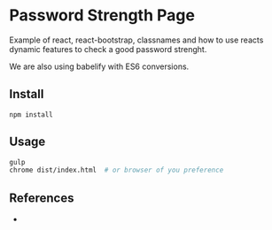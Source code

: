 # Password Strength Page 
Example of react, react-bootstrap, classnames and how to use reacts dynamic features to check a good password strenght.

We are also using babelify with ES6 conversions.

## Install
`npm install`

## Usage
```bash
gulp
chrome dist/index.html  # or browser of you preference
```

## References
* 